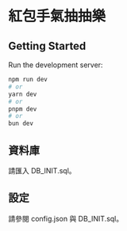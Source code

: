 # 紅包手氣抽抽樂

## Getting Started
Run the development server:

```bash
npm run dev
# or
yarn dev
# or
pnpm dev
# or
bun dev
```

## 資料庫
請匯入 DB_INIT.sql。

## 設定
請參閱 config.json 與 DB_INIT.sql。